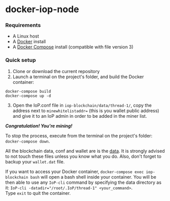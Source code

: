 # docker-iop-node

### Requirements
- A Linux host
- A [Docker](https://docs.docker.com/engine/installation/) install
- A [Docker Compose](https://docs.docker.com/compose/install/#install-compose) install (compatible with file version 3)

### Quick setup

1. Clone or download the current repository
2. Launch a terminal on the project's folder, and build the Docker container: 
```
docker-compose build
docker-compose up -d
```
3. Open the IoP.conf file in `iop-blockchain/data/thread-1/`, copy the address next to `minewhitelistaddr=` (this is you wallet public address) and give it to an IoP admin in order to be added in the miner list.

__*Congratulation! You're mining!*__

To stop the process, execute from the terminal on the project's folder: `docker-compose down`.

All the blockchain data, conf and wallet are is the [data](iop-blockchain/data/). It is strongly advised to not touch these files unless you know what you do. Also, don't forget to backup your `wallet.dat` file.

If you want to access your Docker container, `docker-compose exec iop-blockchain bash` will open a bash shell inside your container. You will be then able to use any `IoP-cli` command by specifying the data directory as it: `IoP-cli -datadir="/root/.IoP/thread-1" <your_command>`.  
Type `exit` to quit the container.

